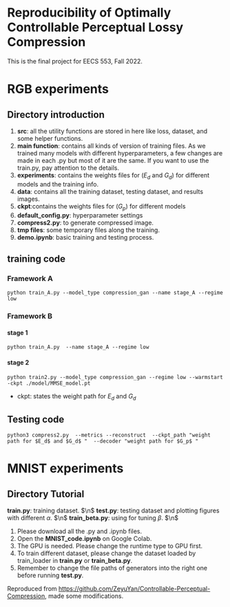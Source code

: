 # Reproducibility of Optimally Controllable Perceptual Lossy Compression
This is the final project for EECS 553, Fall 2022.

# RGB experiments
## Directory introduction
1. **src**: all the utility functions are stored in here like loss, dataset, and some helper functions.
2. **main function**: contains all kinds of version of training files. As we trained many models with different hyperparameters, a few changes are made in each .py but most of it are the same. If you want to use the train.py, pay attention to the details.
3. **experiments**: contains the weights files for ($E_d$ and $G_d$) for different models and the training info.
4. **data**: contains all the training dataset, testing dataset, and results images.
5. **ckpt**:contains the weights files for ($G_p$) for different models 
6. **default_config.py**: hyperparameter settings
7. **compress2.py**: to generate compressed image.
8. **tmp files**: some temporary files along the training.
9. **demo.ipynb**: basic training and testing process.

## training code
### Framework A
`python train_A.py --model_type compression_gan --name stage_A --regime low ` 

### Framework B
#### stage 1
`python train_A.py  --name stage_A --regime low ` 

#### stage 2
`python train2.py --model_type compression_gan --regime low --warmstart -ckpt ./model/MMSE_model.pt`
- ckpt: states the weight path for $E_d$ and $G_d$ 

## Testing code
`python3 compress2.py 
--metrics --reconstruct 
--ckpt_path "weight path for $E_d$ and $G_d$ " 
--decoder "weight path for $G_p$ " `

# MNIST experiments
## Directory Tutorial
**train.py**: training dataset. $\n$
**test.py**: testing dataset and plotting figures with different $\alpha$. $\n$
**train_beta.py**: using for tuning $\beta$. $\n$

1. Please download all the .py and .ipynb files.
2. Open the **MNIST_code.ipynb** on Google Colab.
3. The GPU is needed. Please change the runtime type to GPU first.
4. To train different dataset, please change the dataset loaded by train_loader in **train.py** or **train_beta.py**.
5. Remember to change the file paths of generators into the right one before running **test.py**.


Reproduced from https://github.com/ZeyuYan/Controllable-Perceptual-Compression, made some modifications.
